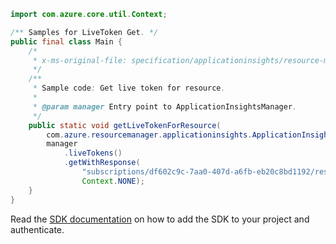 ```java
import com.azure.core.util.Context;

/** Samples for LiveToken Get. */
public final class Main {
    /*
     * x-ms-original-file: specification/applicationinsights/resource-manager/Microsoft.Insights/stable/2021-10-14/examples/LiveTokenGet.json
     */
    /**
     * Sample code: Get live token for resource.
     *
     * @param manager Entry point to ApplicationInsightsManager.
     */
    public static void getLiveTokenForResource(
        com.azure.resourcemanager.applicationinsights.ApplicationInsightsManager manager) {
        manager
            .liveTokens()
            .getWithResponse(
                "subscriptions/df602c9c-7aa0-407d-a6fb-eb20c8bd1192/resourceGroups/FabrikamFiberApp/providers/microsoft.insights/components/CustomAvailabilityTest/providers/microsoft.insights/generatelivetoken",
                Context.NONE);
    }
}
```

Read the [SDK documentation](https://github.com/Azure/azure-sdk-for-java/blob/azure-resourcemanager-applicationinsights_1.0.0-beta.4/sdk/applicationinsights/azure-resourcemanager-applicationinsights/README.md) on how to add the SDK to your project and authenticate.
